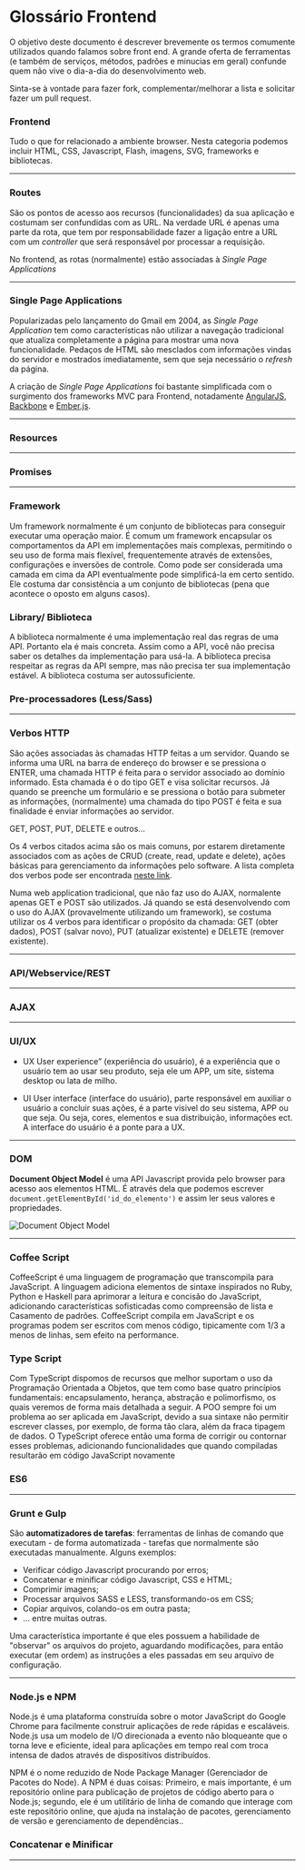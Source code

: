 # Glossário Frontend

O objetivo deste documento é descrever brevemente os termos comumente utilizados quando falamos sobre front end. A grande oferta de ferramentas (e também de serviços, métodos, padrões e minucias em geral) confunde quem não vive o dia-a-dia do desenvolvimento web.

Sinta-se à vontade para fazer fork, complementar/melhorar a lista e solicitar fazer um pull request.

### Frontend
Tudo o que for relacionado a ambiente browser. Nesta categoria podemos incluir HTML, CSS, Javascript, Flash, imagens, SVG, frameworks e bibliotecas.
* * *

### Routes
São os pontos de acesso aos recursos (funcionalidades) da sua aplicação e costumam ser confundidas com as URL. Na verdade URL é apenas uma parte da rota, que tem por responsabilidade fazer a ligação entre a URL  com um *controller* que será responsável por processar a requisição.

No frontend, as rotas (normalmente) estão associadas à *Single Page Applications*
* * *

### Single Page Applications
Popularizadas pelo lançamento do Gmail em 2004, as *Single Page Application* tem como características não utilizar a navegação tradicional que atualiza completamente a página  para mostrar uma nova funcionalidade. Pedaços de HTML são mesclados com informações vindas do servidor e mostrados imediatamente, sem que seja necessário o *refresh* da página.

A criação de *Single Page Applications* foi bastante simplificada com o surgimento dos frameworks MVC para Frontend, notadamente [AngularJS](http://angularjs.org), [Backbone](http://backbonejs.org) e [Ember.js](http://emberjs.com).

* * *

### Resources

* * *

### Promises

* * *

### Framework
Um framework normalmente é um conjunto de bibliotecas para conseguir executar uma operação maior. É comum um framework encapsular os comportamentos da API em implementações mais complexas, permitindo o seu uso de forma mais flexível, frequentemente através de extensões, configurações e inversões de controle. Como pode ser considerada uma camada em cima da API eventualmente pode simplificá-la em certo sentido. Ele costuma dar consistência a um conjunto de bibliotecas (pena que acontece o oposto em alguns casos).

### Library/ Biblioteca
A biblioteca normalmente é uma implementação real das regras de uma API. Portanto ela é mais concreta. Assim como a API, você não precisa saber os detalhes da implementação para usá-la. A biblioteca precisa respeitar as regras da API sempre, mas não precisa ter sua implementação estável. A biblioteca costuma ser autossuficiente.

### Pre-processadores (Less/Sass)

* * *

### Verbos HTTP
São ações associadas às chamadas HTTP feitas a um servidor. Quando se informa uma URL na barra de endereço do browser e se pressiona o ENTER, uma chamada HTTP é feita para o servidor associado ao domínio informado. Esta chamada é o do tipo GET e visa solicitar recursos. Já quando se preenche um formulário e se pressiona o botão para submeter as informações, (normalmente) uma chamada do tipo POST é feita e sua finalidade é enviar informações ao servidor.

GET, POST, PUT, DELETE e outros...

Os 4 verbos citados acima são os mais comuns, por estarem diretamente associados com as ações de CRUD (create, read, update e delete), ações básicas para gerenciamento da informações pelo software. A lista completa dos verbos pode ser encontrada [neste link](http://pt.wikipedia.org/wiki/Hypertext_Transfer_Protocol#M.C3.A9todos).

Numa web application tradicional, que não faz uso do AJAX, normalente apenas GET e POST são utilizados. Já quando se está desenvolvendo com o uso do AJAX (provavelmente utilizando um framework), se costuma utilizar os 4 verbos para identificar o propósito da chamada: GET (obter dados), POST (salvar novo), PUT (atualizar existente) e DELETE (remover existente).

* * *

### API/Webservice/REST

* * *

### AJAX

* * *

### UI/UX
 * UX
User experience” (experiência do usuário), é a experiência que o usuário tem ao usar seu produto, seja ele um APP, um site, sistema desktop ou lata de milho.

* UI
User interface (interface do usuário), parte responsável em auxiliar o usuário a concluir suas ações, é a parte visivel do seu sistema, APP ou que seja. Ou seja, cores, elementos e sua distribuição, informações ect. A interface do usuário é a ponte para a UX.
* * *

### DOM
**Document Object Model** é uma API Javascript provida pelo browser para acesso aos elementos HTML. É através dela que podemos escrever `document.getElementById('id_do_elemento')` e assim ler seus valores e propriedades.

![Document Object Model](https://infinit.io/link/Fabio_Vedovelli/8xXK4bW.png) 

* * *

### Coffee Script

CoffeeScript é uma linguagem de programação que transcompila para JavaScript. A linguagem adiciona elementos de sintaxe inspirados no Ruby, Python e Haskell para aprimorar a leitura e concisão do JavaScript, adicionando características sofisticadas como compreensão de lista e Casamento de padrões. CoffeeScript compila em JavaScript e os programas podem ser escritos com menos código, tipicamente com 1/3 a menos de linhas, sem efeito na performance.

### Type Script

Com TypeScript dispomos de recursos que melhor suportam o uso da Programação Orientada a Objetos, que tem como base quatro princípios fundamentais: encapsulamento, herança, abstração e polimorfismo, os quais veremos de forma mais detalhada a seguir. A POO sempre foi um problema ao ser aplicada em JavaScript, devido a sua sintaxe não permitir escrever classes, por exemplo, de forma tão clara, além da fraca tipagem de dados. O TypeScript oferece então uma forma de corrigir ou contornar esses problemas, adicionando funcionalidades que quando compiladas resultarão em código JavaScript novamente

### ES6

* * *

### Grunt e Gulp
São **automatizadores de tarefas**: ferramentas de linhas de comando que executam - de forma automatizada - tarefas que normalmente são executadas manualmente. Alguns exemplos:

+ Verificar código Javascript procurando por erros;
+ Concatenar e minificar código Javascript, CSS e HTML;
+ Comprimir imagens;
+ Processar arquivos SASS e LESS, transformando-os em CSS;
+ Copiar arquivos, colando-os em outra pasta;
+ ... entre muitas outras.

Uma característica importante é que eles possuem a habilidade de "observar" os arquivos do projeto, aguardando modificações, para então executar (em ordem) as instruções a eles passadas em seu arquivo de configuração.

* * *

### Node.js e NPM

Node.js é uma plataforma construída sobre o motor JavaScript do Google Chrome para facilmente construir aplicações de rede rápidas e escaláveis. Node.js usa um modelo de I/O direcionada a evento não bloqueante que o torna leve e eficiente, ideal para aplicações em tempo real com troca intensa de dados através de dispositivos distribuídos.

NPM é o nome reduzido de Node Package Manager (Gerenciador de Pacotes do Node). A NPM é duas coisas: Primeiro, e mais importante, é um repositório online para publicação de projetos de código aberto para o Node.js; segundo, ele é um utilitário de linha de comando que interage com este repositório online, que ajuda na instalação de pacotes, gerenciamento de versão e gerenciamento de dependências..

### Concatenar e Minificar

* * *


